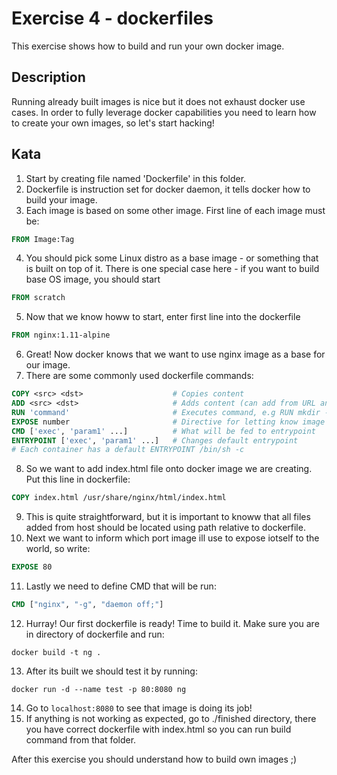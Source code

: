 # Exercise 4 - dockerfiles

This exercise shows how to build and run your own docker image.

## Description
Running already built images is nice but it does not exhaust docker use cases. In order to fully leverage docker capabilities you need to learn how to create your own images, so let's start hacking!

## Kata
1. Start by creating file named 'Dockerfile' in this folder.
2. Dockerfile is instruction set for docker daemon, it tells docker how to build your image.
3. Each image is based on some other image. First line of each image must be: 
```dockerfile 
FROM Image:Tag
``` 
4. You should pick some Linux distro as a base image - or something that is built on top of it. There is one special case here - if you want to build base OS image, you should start 
```dockerfile
FROM scratch
```
5. Now that we know howw to start, enter first line into the dockerfile
```dockerfile
FROM nginx:1.11-alpine
```
6. Great! Now docker knows that we want to use nginx image as a base for our image.
7. There are some commonly used dockerfile commands:
```dockerfile
COPY <src> <dst>                    # Copies content
ADD <src> <dst>                     # Adds content (can add from URL and can extract tarballs)
RUN 'command'                       # Executes command, e.g RUN mkdir -p /new/dir
EXPOSE number                       # Directive for letting know image user which ports are used
CMD ['exec', 'param1' ...]          # What will be fed to entrypoint
ENTRYPOINT ['exec', 'param1' ...]   # Changes default entrypoint
# Each container has a default ENTRYPOINT /bin/sh -c 
```
8. So we want to add index.html file onto docker image we are creating. Put this line in dockerfile:
```dockerfile
COPY index.html /usr/share/nginx/html/index.html
```
9. This is quite straightforward, but it is important to knoww that all files added from host should be located using path relative to dockerfile.
10. Next we want to inform which port  image ill use to expose iotself to the world, so write:
```dockerfile
EXPOSE 80
```
11. Lastly we need to define CMD that will be run:
```dockerfile
CMD ["nginx", "-g", "daemon off;"]
``` 
12. Hurray! Our first dockerfile is ready! Time to build it. Make sure you are in directory of dockerfile and run:
```
docker build -t ng .
```
13. After its built we should test it by running:
```
docker run -d --name test -p 80:8080 ng
```
14. Go to ``` localhost:8080 ```  to see that image is doing its job!
15. If anything is not working as expected, go to ./finished directory, there you have correct dockerfile with index.html so you can run build command from that folder.

After this exercise you should understand how to build own images ;)